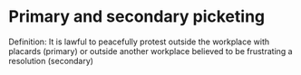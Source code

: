 # Primary and secondary picketing

Definition: It is lawful to peacefully protest outside the workplace with placards (primary) or outside another workplace believed to be frustrating a resolution (secondary)